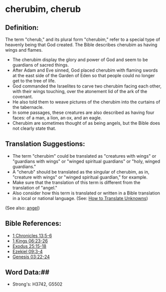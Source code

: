 # cherubim, cherub #

## Definition: ##

The term "cherub," and its plural form "cherubim," refer to a special type of heavenly being that God created. The Bible describes cherubim as having wings and flames. 

* The cherubim display the glory and power of God and seem to be guardians of sacred things.
* After Adam and Eve sinned, God placed cherubim with flaming swords at the east side of the Garden of Eden so that people could no longer get to the tree of life.
* God commanded the Israelites to carve two cherubim facing each other, with their wings touching, over the atonement lid of the ark of the covenant.
* He also told them to weave pictures of the cherubim into the curtains of the tabernacle.
* In some passages, these creatures are also described as having four faces: of a man, a lion, an ox, and an eagle.
* Cherubim are sometimes thought of as being angels, but the Bible does not clearly state that. 

## Translation Suggestions: ##

* The term "cherubim" could be translated as "creatures with wings" or "guardians with wings" or "winged spiritual guardians" or "holy, winged guardians."
* A "cherub" should be translated as the singular of cherubim, as in, "creature with wings" or "winged spiritual guardian," for example.
* Make sure that the translation of this term is different from the translation of "angel."
* Also consider how this term is translated or written in a Bible translation in a local or national language. (See: [How to Translate Unknowns](rc://en/ta/man/translate/translate-unknown))

(See also: [angel](../kt/angel.md))

## Bible References: ##

* [1 Chronicles 13:5-6](rc://en/tn/help/1ch/13/05)
* [1 Kings 06:23-26](rc://en/tn/help/1ki/06/23)
* [Exodus 25:15-18](rc://en/tn/help/exo/25/15)
* [Ezekiel 09:3-4](rc://en/tn/help/ezk/09/03)
* [Genesis 03:22-24](rc://en/tn/help/gen/03/22)

## Word Data:##

* Strong's: H3742, G5502


